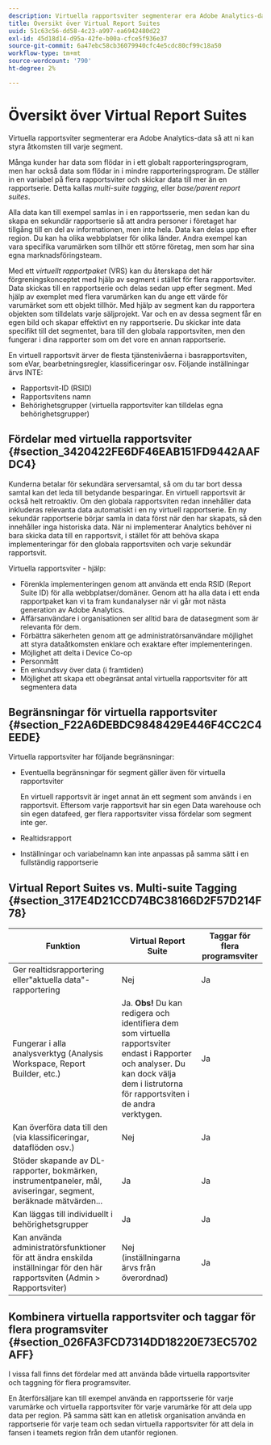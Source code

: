 ```yaml
---
description: Virtuella rapportsviter segmenterar era Adobe Analytics-data så att ni kan styra åtkomsten till varje segment.
title: Översikt över Virtual Report Suites
uuid: 51c63c56-dd58-4c23-a997-ea6942480d22
exl-id: 45d18d14-d95a-42fe-b00a-cfce5f936e37
source-git-commit: 6a47ebc58cb36079940cfc4e5cdc80cf99c18a50
workflow-type: tm+mt
source-wordcount: '790'
ht-degree: 2%

---
```


# Översikt över Virtual Report Suites

Virtuella rapportsviter segmenterar era Adobe Analytics-data så att ni kan styra åtkomsten till varje segment.

Många kunder har data som flödar in i ett globalt rapporteringsprogram, men har också data som flödar in i mindre rapporteringsprogram. De ställer in en variabel på flera rapportsviter och skickar data till mer än en rapportserie. Detta kallas *multi-suite tagging*, eller *base/parent report suites*.

Alla data kan till exempel samlas in i en rapportsserie, men sedan kan du skapa en sekundär rapportserie så att andra personer i företaget har tillgång till en del av informationen, men inte hela. Data kan delas upp efter region. Du kan ha olika webbplatser för olika länder. Andra exempel kan vara specifika varumärken som tillhör ett större företag, men som har sina egna marknadsföringsteam.

Med ett *virtuellt rapportpaket* (VRS) kan du återskapa det här förgreningskonceptet med hjälp av segment i stället för flera rapportsviter. Data skickas till en rapportserie och delas sedan upp efter segment. Med hjälp av exemplet med flera varumärken kan du ange ett värde för varumärket som ett objekt tillhör. Med hjälp av segment kan du rapportera objekten som tilldelats varje säljprojekt. Var och en av dessa segment får en egen bild och skapar effektivt en ny rapportserie. Du skickar inte data specifikt till det segmentet, bara till den globala rapportsviten, men den fungerar i dina rapporter som om det vore en annan rapportserie.

En virtuell rapportsvit ärver de flesta tjänstenivåerna i basrapportsviten, som eVar, bearbetningsregler, klassificeringar osv. Följande inställningar ärvs INTE:

* Rapportsvit-ID (RSID)
* Rapportsvitens namn
* Behörighetsgrupper (virtuella rapportsviter kan tilldelas egna behörighetsgrupper)

## Fördelar med virtuella rapportsviter {#section_3420422FE6DF46EAB151FD9442AAFDC4}

Kunderna betalar för sekundära serversamtal, så om du tar bort dessa samtal kan det leda till betydande besparingar. En virtuell rapportsvit är också helt retroaktiv. Om den globala rapportsviten redan innehåller data inkluderas relevanta data automatiskt i en ny virtuell rapportserie. En ny sekundär rapportserie börjar samla in data först när den har skapats, så den innehåller inga historiska data. När ni implementerar Analytics behöver ni bara skicka data till en rapportsvit, i stället för att behöva skapa implementeringar för den globala rapportsviten och varje sekundär rapportsvit.

Virtuella rapportsviter - hjälp:

* Förenkla implementeringen genom att använda ett enda RSID (Report Suite ID) för alla webbplatser/domäner. Genom att ha alla data i ett enda rapportpaket kan vi ta fram kundanalyser när vi går mot nästa generation av Adobe Analytics.
* Affärsanvändare i organisationen ser alltid bara de datasegment som är relevanta för dem.
* Förbättra säkerheten genom att ge administratörsanvändare möjlighet att styra dataåtkomsten enklare och exaktare efter implementeringen.
* Möjlighet att delta i Device Co-op
* Personmått
* En enkundsvy över data (i framtiden)
* Möjlighet att skapa ett obegränsat antal virtuella rapportsviter för att segmentera data

## Begränsningar för virtuella rapportsviter {#section_F22A6DEBDC9848429E446F4CC2C4EEDE}

Virtuella rapportsviter har följande begränsningar:

* Eventuella begränsningar för segment gäller även för virtuella rapportsviter

   En virtuell rapportsvit är inget annat än ett segment som används i en rapportsvit. Eftersom varje rapportsvit har sin egen Data warehouse och sin egen datafeed, ger flera rapportsviter vissa fördelar som segment inte ger.
* Realtidsrapport
* Inställningar och variabelnamn kan inte anpassas på samma sätt i en fullständig rapportserie

## Virtual Report Suites vs. Multi-suite Tagging {#section_317E4D21CCD74BC38166D2F57D214F78}

| Funktion | Virtual Report Suite | Taggar för flera programsviter |
|--- |--- |--- |
| Ger realtidsrapportering eller&quot;aktuella data&quot;-rapportering | Nej | Ja |
| Fungerar i alla analysverktyg (Analysis Workspace, Report Builder, etc.) | Ja. **Obs!** Du kan redigera och identifiera dem som virtuella rapportsviter endast i Rapporter och analyser. Du kan dock välja dem i listrutorna för rapportsviten i de andra verktygen. | Ja |
| Kan överföra data till den (via klassificeringar, dataflöden osv.) | Nej | Ja |
| Stöder skapande av DL-rapporter, bokmärken, instrumentpaneler, mål, aviseringar, segment, beräknade mätvärden... | Ja | Ja |
| Kan läggas till individuellt i behörighetsgrupper | Ja | Ja |
| Kan använda administratörsfunktioner för att ändra enskilda inställningar för den här rapportsviten (Admin > Rapportsviter) | Nej (inställningarna ärvs från överordnad) | Ja |

## Kombinera virtuella rapportsviter och taggar för flera programsviter {#section_026FA3FCD7314DD18220E73EC5702AFF}

I vissa fall finns det fördelar med att använda både virtuella rapportsviter och taggning för flera programsviter.

En återförsäljare kan till exempel använda en rapportsserie för varje varumärke och virtuella rapportsviter för varje varumärke för att dela upp data per region. På samma sätt kan en atletisk organisation använda en rapportserie för varje team och sedan virtuella rapportsviter för att dela in fansen i teamets region från dem utanför regionen.

